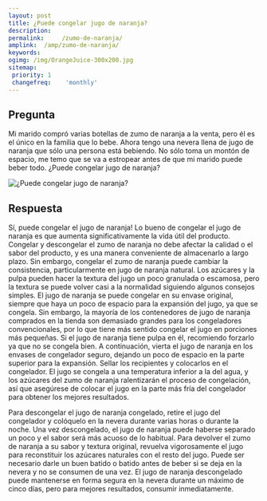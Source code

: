 ```yaml
---
layout: post
title: ¿Puede congelar jugo de naranja?  
description: 
permalink:     /zumo-de-naranja/
amplink:  /amp/zumo-de-naranja/
keywords: 
ogimg: /img/OrangeJuice-300x200.jpg
sitemap:
 priority: 1
 changefreq:    'monthly'
---
```




## Pregunta

Mi marido compró varias botellas de zumo de naranja a la venta, pero él es el único en la familia que lo bebe. Ahora tengo una nevera llena de jugo de naranja que sólo una persona está bebiendo. No sólo toma un montón de espacio, me temo que se va a estropear antes de que mi marido puede beber todo. ¿Puede congelar jugo de naranja?


![¿Puede congelar jugo de naranja?](https://sepuedecongelar.com/img/OrangeJuice-300x200.jpg "¿Puede congelar jugo de naranja?" )


## Respuesta

Sí, puede congelar el jugo de naranja! Lo bueno de congelar el jugo de naranja es que aumenta significativamente la vida útil del producto. Congelar y descongelar el zumo de naranja no debe afectar la calidad o el sabor del producto, y es una manera conveniente de almacenarlo a largo plazo. Sin embargo, congelar el zumo de naranja puede cambiar la consistencia, particularmente en jugo de naranja natural. Los azúcares y la pulpa pueden hacer la textura del jugo un poco granulada o escamosa, pero la textura se puede volver casi a la normalidad siguiendo algunos consejos simples.
El jugo de naranja se puede congelar en su envase original, siempre que haya un poco de espacio para la expansión del jugo, ya que se congela. Sin embargo, la mayoría de los contenedores de jugo de naranja comprados en la tienda son demasiado grandes para los congeladores convencionales, por lo que tiene más sentido congelar el jugo en porciones más pequeñas. Si el jugo de naranja tiene pulpa en él, recomiendo forzarlo ya que no se congela bien. A continuación, vierta el jugo de naranja en los envases de congelador seguro, dejando un poco de espacio en la parte superior para la expansión. Sellar los recipientes y colocarlos en el congelador. El jugo se congela a una temperatura inferior a la del agua, y los azúcares del zumo de naranja ralentizarán el proceso de congelación, así que asegúrese de colocar el jugo en la parte más fría del congelador para obtener los mejores resultados.

Para descongelar el jugo de naranja congelado, retire el jugo del congelador y colóquelo en la nevera durante varias horas o durante la noche. Una vez descongelado, el jugo de naranja puede haberse separado un poco y el sabor será más acuoso de lo habitual.
Para devolver el zumo de naranja a su sabor y textura original, revuelva vigorosamente el jugo para reconstituir los azúcares naturales con el resto del jugo. Puede ser necesario darle un buen batido o batido antes de beber si se deja en la nevera y no se consumen de una vez. El jugo de naranja descongelado puede mantenerse en forma segura en la nevera durante un máximo de cinco días, pero para mejores resultados, consumir inmediatamente.
